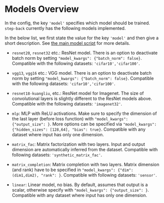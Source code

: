 # Models Overview

In the config, the key ``'model'`` specifies which model should be trained. ``step-back`` currently has the following models implemented.

In the below list, we first state the value for the key ``'model'`` and then give a short description. See [the main model script](main.py) for more details.

* ``resnet20``, ``resnet32`` etc.: ResNet model. There is an option to deactivate batch norm by setting ``"model_kwargs": {"batch_norm": false}``. Compatible with the following datasets: ``'cifar10','cifar100'``.

* ``vgg13``, ``vgg16`` etc.: VGG model. There is an option to deactivate batch norm by setting ``"model_kwargs": {"batch_norm": false}``. Compatible with the following datasets: ``'cifar10','cifar100'``.

* ``resnet18-kuangliu``, etc.: ResNet model for Imagenet. The size of convolutional layers is slightly different to the ResNet models above. Compatible with the following datasets: ``'imagenet32'``.

* ``mlp``: MLP with ReLU activations. Make sure to specify the dimension of the last layer (before loss function) with ``"model_kwargs": {"output_size": }``. More options can be specified via 
``"model_kwargs": {"hidden_sizes": [128,64], "bias": true}``.
Compatible with any dataset where input has only one dimension.

* ``matrix_fac``: Matrix factorization with two layers. Input and output dimension are automatically inferred from the dataset. Compatible with following datasets: ``'synthetic_matrix_fac'``.

* ``matrix_completion``: Matrix completion with two layers. Matrix dimension (and rank) have to be specified in ``"model_kwargs": {"dim": (dim1,dim2), "rank": }``. Compatible with following datasets: ``'sensor'``.

* ``linear``: Linear model, no bias. By default, assumes that output is a scalar, otherwise specify with ``"model_kwargs": {"output_size": }``. Compatible with any dataset where input has only one dimension.

